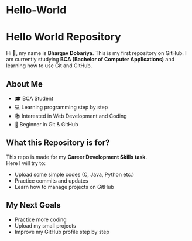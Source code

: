 # Hello-World

# Hello World Repository  

Hi 👋, my name is **Bhargav Dobariya**.
This is my first repository on GitHub. I am currently studying **BCA (Bachelor of Computer Applications)** and learning how to use Git and GitHub.  

## About Me  
- 🎓 BCA Student  
- 💻 Learning programming step by step  
- 📚 Interested in Web Development and Coding  
- 🚀 Beginner in Git & GitHub  


## What this Repository is for?  
This repo is made for my **Career Development Skills task**.  
Here I will try to:  
- Upload some simple codes (C, Java, Python etc.)  
- Practice commits and updates  
- Learn how to manage projects on GitHub  


## My Next Goals  
- Practice more coding  
- Upload my small projects  
- Improve my GitHub profile step by step  


